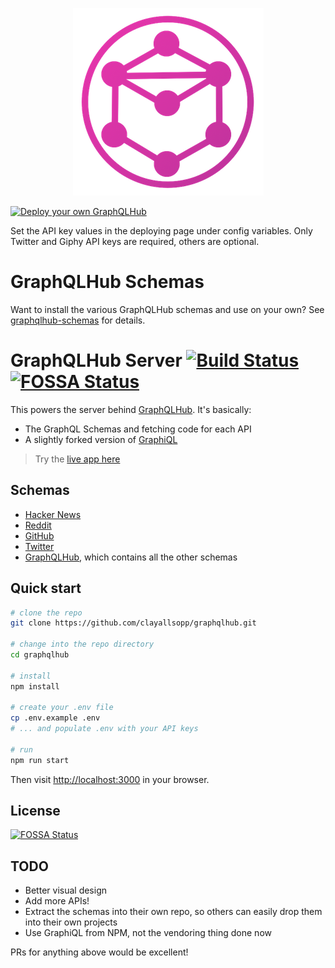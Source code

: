 <p align="center">
  <img src="public/images/graphqlhub-logo.png" alt="GraphQLHub Logo" width="305" height="300"/>
</p>

[![Deploy your own GraphQLHub](https://www.herokucdn.com/deploy/button.svg)](https://heroku.com/deploy)

Set the API key values in the deploying page under config variables. Only Twitter and Giphy API keys are required, others are optional.

# GraphQLHub Schemas

Want to install the various GraphQLHub schemas and use on your own? See [graphqlhub-schemas](./graphqlhub-schemas) for details.

# GraphQLHub Server [![Build Status](https://travis-ci.org/clayallsopp/graphqlhub.svg)](https://travis-ci.org/clayallsopp/graphqlhub) [![FOSSA Status](https://app.fossa.io/api/projects/git%2Bhttps%3A%2F%2Fgithub.com%2Fclayallsopp%2Fgraphqlhub.svg?size=small)](https://app.fossa.io/projects/git%2Bhttps%3A%2F%2Fgithub.com%2Fclayallsopp%2Fgraphqlhub?ref=badge_small)

This powers the server behind [GraphQLHub](http://www.graphqlhub.com/). It's basically:

- The GraphQL Schemas and fetching code for each API
- A slightly forked version of [GraphiQL](https://github.com/graphql/graphiql)

> Try the [live app here](https://www.graphqlhub.com/)

## Schemas

- [Hacker News](graphqlhub-schemas/src/hn.js)
- [Reddit](graphqlhub-schemas/src/reddit.js)
- [GitHub](graphqlhub-schemas/src/github.js)
- [Twitter](graphqlhub-schemas/src/twitter.js)
- [GraphQLHub](graphqlhub-schemas/src/graphqlhub.js), which contains all the other schemas

## Quick start

```bash
# clone the repo
git clone https://github.com/clayallsopp/graphqlhub.git

# change into the repo directory
cd graphqlhub

# install
npm install

# create your .env file
cp .env.example .env
# ... and populate .env with your API keys

# run
npm run start
```

Then visit [http://localhost:3000](http://localhost:3000) in your browser.

## License

[![FOSSA Status](https://app.fossa.io/api/projects/git%2Bhttps%3A%2F%2Fgithub.com%2Fclayallsopp%2Fgraphqlhub.svg?size=large)](https://app.fossa.io/projects/git%2Bhttps%3A%2F%2Fgithub.com%2Fclayallsopp%2Fgraphqlhub?ref=badge_large)

## TODO

- Better visual design
- Add more APIs!
- Extract the schemas into their own repo, so others can easily drop them into their own projects
- Use GraphiQL from NPM, not the vendoring thing done now

PRs for anything above would be excellent!
